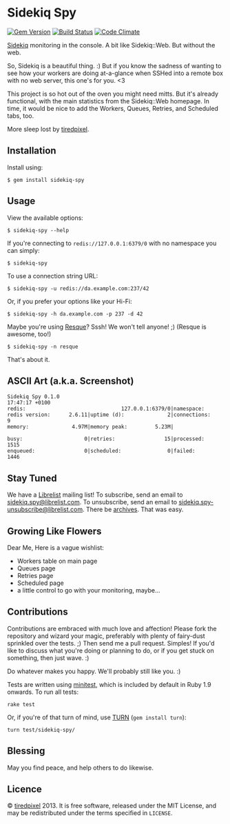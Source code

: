 # Sidekiq Spy

[![Gem Version](https://badge.fury.io/rb/sidekiq-spy.png)](http://badge.fury.io/rb/sidekiq-spy)
[![Build Status](https://travis-ci.org/tiredpixel/sidekiq-spy.png?branch=master,stable)](https://travis-ci.org/tiredpixel/sidekiq-spy)
[![Code Climate](https://codeclimate.com/github/tiredpixel/sidekiq-spy.png)](https://codeclimate.com/github/tiredpixel/sidekiq-spy)

[Sidekiq](https://github.com/mperham/sidekiq) monitoring in the console.
A bit like Sidekiq::Web. But without the web.

So, Sidekiq is a beautiful thing. :) But if you know the sadness of wanting to
see how your workers are doing at-a-glance when SSHed into a remote box with
no web server, this one's for you. <3

This project is so hot out of the oven you might need mitts. But it's already
functional, with the main statistics from the Sidekiq::Web homepage. In time,
it would be nice to add the Workers, Queues, Retries, and Scheduled tabs, too.

More sleep lost by [tiredpixel](http://www.tiredpixel.com).


## Installation

Install using:

    $ gem install sidekiq-spy


## Usage

View the available options:

    $ sidekiq-spy --help

If you're connecting to `redis://127.0.0.1:6379/0` with no namespace you can
simply:

    $ sidekiq-spy

To use a connection string URL:

    $ sidekiq-spy -u redis://da.example.com:237/42

Or, if you prefer your options like your Hi-Fi:

    $ sidekiq-spy -h da.example.com -p 237 -d 42

Maybe you're using [Resque](https://github.com/resque/resque)? Sssh!
We won't tell anyone! ;) (Resque is awesome, too!)

    $ sidekiq-spy -n resque

That's about it.


## ASCII Art (a.k.a. Screenshot)

    Sidekiq Spy 0.1.0                                                 17:47:17 +0100
    redis:                               127.0.0.1:6379/0|namespace:
    redis version:      2.6.11|uptime (d):              2|connections:             9
    memory:              4.97M|memory peak:         5.23M|

    busy:                    0|retries:                15|processed:            1515
    enqueued:                0|scheduled:               0|failed:               1446


## Stay Tuned

We have a [Librelist](http://librelist.com) mailing list!
To subscribe, send an email to <sidekiq.spy@librelist.com>.
To unsubscribe, send an email to <sidekiq.spy-unsubscribe@librelist.com>.
There be [archives](http://librelist.com/browser/sidekiq.spy/).
That was easy.


## Growing Like Flowers

Dear Me, Here is a vague wishlist:

- Workers table on main page
- Queues page
- Retries page
- Scheduled page
- a little control to go with your monitoring, maybe...


## Contributions

Contributions are embraced with much love and affection!
Please fork the repository and wizard your magic, preferably with plenty of
fairy-dust sprinkled over the tests. ;)
Then send me a pull request. Simples!
If you'd like to discuss what you're doing or planning to do, or if you get
stuck on something, then just wave. :)

Do whatever makes you happy. We'll probably still like you. :)

Tests are written using [minitest](https://github.com/seattlerb/minitest),
which is included by default in Ruby 1.9 onwards. To run all tests:

    rake test

Or, if you're of that turn of mind, use [TURN](https://github.com/TwP/turn)
(`gem install turn`):

    turn test/sidekiq-spy/


## Blessing

May you find peace, and help others to do likewise.


## Licence

© [tiredpixel](http://www.tiredpixel.com) 2013.
It is free software, released under the MIT License, and may be redistributed
under the terms specified in `LICENSE`.
